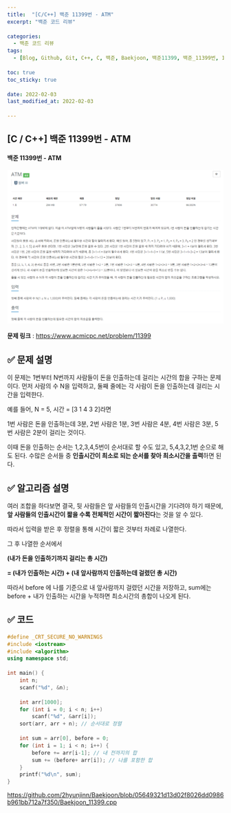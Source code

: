 ```yaml
---
title:  "[C/C++] 백준 11399번 - ATM"
excerpt: "백준 코드 리뷰"

categories:
  - 백준 코드 리뷰
tags:
  - [Blog, Github, Git, C++, C, 백준, Baekjoon, 백준11399, 백준_11399번, 11399번, c++_11399, 11399_c++, c++_sort, sort, c++_정렬]

toc: true
toc_sticky: true

date: 2022-02-03
last_modified_at: 2022-02-03

---
```


## [C / C++] 백준 11399번 - ATM

#### 백준 11399번 - ATM

![11399](https://github.com/2hyunjinn/2hyunjinn.github.io/blob/master/images/2022-02-03-11399-posting/11399.png?raw=true)

**문제 링크** : <https://www.acmicpc.net/problem/11399>



## ✅ 문제 설명

이 문제는 1번부터 N번까지 사람들이 돈을 인출하는데 걸리는 시간의 합을 구하는 문제이다. 먼저 사람의 수 N을 입력하고, 둘째 줄에는 각 사람이 돈을 인출하는데 걸리는 시간을 입력한다.

예를 들어, N = 5, 시간 = [3 1 4 3 2]라면 

1번 사람은 돈을 인출하는데 3분, 2번 사람은 1분, 3번 사람은 4분, 4번 사람은 3분, 5번 사람은 2분이 걸리는 것이다.

이때 돈을 인출하는 순서는 1,2,3,4,5번이 순서대로 할 수도 있고, 5,4,3,2,1번 순으로 해도 된다. 수많은 순서들 중 **인출시간이 최소로 되는 순서를 찾아 최소시간을 출력**하면 된다.





## ✅ 알고리즘 설명

여러 조합을 하다보면 결국, 뒷 사람들은 앞 사람들의 인출시간을 기다려야 하기 때문에, **앞 사람들의 인출시간이 짧을 수록 전체적인 시간이 짧아진다**는 것을 알 수 있다.

따라서 입력을 받은 후 정렬을 통해 시간이 짧은 것부터 차례로 나열한다. 

그 후 나열한 순서에서 

**(내가 돈을 인출하기까지 걸리는 총 시간)** 

**=  (내가 인출하는 시간) + (내 앞사람까지 인출하는데 걸렸던 총 시간)**

따라서 before 에 나를 기준으로 내 앞사람까지 걸렸던 시간을 저장하고, sum에는 before + 내가 인출하는 시간을 누적하면 최소시간의 총합이 나오게 된다.



## ✅ 코드

```c++
#define _CRT_SECURE_NO_WARNINGS
#include <iostream>
#include <algorithm>
using namespace std;

int main() {
	int n;
	scanf("%d", &n);
    
	int arr[1000];
	for (int i = 0; i < n; i++)
		scanf("%d", &arr[i]);
	sort(arr, arr + n); // 순서대로 정렬
    
	int sum = arr[0], before = 0;
	for (int i = 1; i < n; i++) {
		before += arr[i-1]; // 내 전까지의 합
		sum += (before+ arr[i]); // 나를 포함한 합
	}
	printf("%d\n", sum);
}
```

<https://github.com/2hyunjinn/Baekjoon/blob/05649321d13d02f8026dd0986b961bb712a7f350/Baekjoon_11399.cpp>


